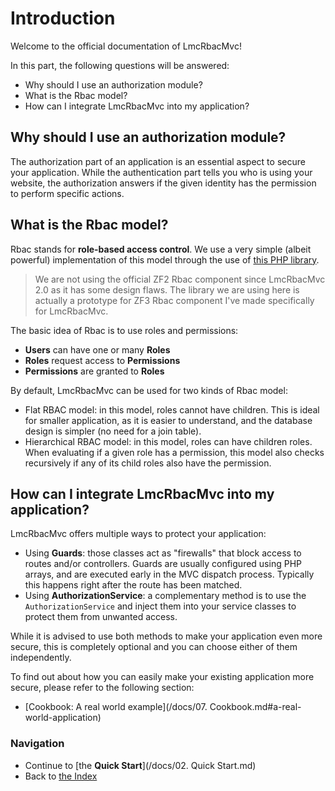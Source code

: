 # Introduction

Welcome to the official documentation of LmcRbacMvc!

In this part, the following questions will be answered:

* Why should I use an authorization module?
* What is the Rbac model?
* How can I integrate LmcRbacMvc into my application?

## Why should I use an authorization module?

The authorization part of an application is an essential aspect to secure your application. While the authentication
part tells you who is using your website, the authorization answers if the given identity has the permission to
perform specific actions.

## What is the Rbac model?

Rbac stands for **role-based access control**. We use a very simple (albeit powerful) implementation of this model
through the use of [this PHP library](https://github.com/zf-fr/rbac).

> We are not using the official ZF2 Rbac component since LmcRbacMvc 2.0 as it has some design flaws. The library we are
using here is actually a prototype for ZF3 Rbac component I've made specifically for LmcRbacMvc.

The basic idea of Rbac is to use roles and permissions:

* **Users** can have one or many **Roles**
* **Roles** request access to **Permissions**
* **Permissions** are granted to **Roles**

By default, LmcRbacMvc can be used for two kinds of Rbac model:

* Flat RBAC model: in this model, roles cannot have children. This is ideal for smaller application, as it is easier
to understand, and the database design is simpler (no need for a join table).
* Hierarchical RBAC model: in this model, roles can have children roles. When evaluating if a given role has a
permission, this model also checks recursively if any of its child roles also have the permission.


## How can I integrate LmcRbacMvc into my application?

LmcRbacMvc offers multiple ways to protect your application:

* Using **Guards**: those classes act as "firewalls" that block access to routes and/or controllers. Guards are usually
  configured using PHP arrays, and are executed early in the MVC dispatch process. Typically this happens right after
  the route has been matched.
* Using **AuthorizationService**: a complementary method is to use the `AuthorizationService` and inject them into your
  service classes to protect them from unwanted access.

While it is advised to use both methods to make your application even more secure, this is completely optional and you
can choose either of them independently.

To find out about how you can easily make your existing application more secure, please refer to the following section:

* [Cookbook: A real world example](/docs/07. Cookbook.md#a-real-world-application)

### Navigation

* Continue to [the **Quick Start**](/docs/02. Quick Start.md)
* Back to [the Index](/docs/README.md)
